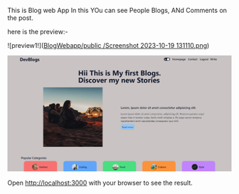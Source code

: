 This is Blog web App 
In this YOu can see People Blogs, ANd Comments on the post.

here is the preview:-

![preview1!]([BlogWebapp/public
/Screenshot 2023-10-19 131110.png](https://raw.githubusercontent.com/DiwanshGupta/BlogWebapp/main/public/Screenshot%202023-10-19%20131110.png))

![Lines of code](https://raw.githubusercontent.com/DiwanshGupta/BlogWebapp/main/public/Screenshot%202023-10-19%20131110.png)

Open [http://localhost:3000](http://localhost:3000) with your browser to see the result.

